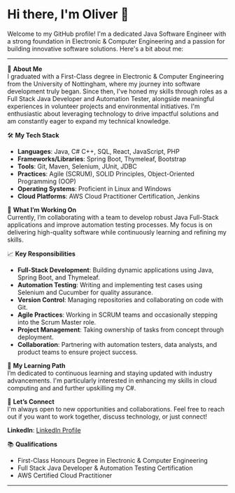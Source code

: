 # Hi there, I'm Oliver 👋  
Welcome to my GitHub profile! I'm a dedicated Java Software Engineer with a strong foundation in Electronic & Computer Engineering and a passion for building innovative software solutions. Here's a bit about me:

---

🚀 **About Me**  
I graduated with a First-Class degree in Electronic & Computer Engineering from the University of Nottingham, where my journey into software development truly began. Since then, I've honed my skills through roles as a Full Stack Java Developer and Automation Tester, alongside meaningful experiences in volunteer projects and environmental initiatives. I'm enthusiastic about leveraging technology to drive impactful solutions and am constantly eager to expand my technical knowledge.

🛠️ **My Tech Stack**  
- **Languages**: Java, C# C++, SQL, React, JavaScript, PHP
- **Frameworks/Libraries**: Spring Boot, Thymeleaf, Bootstrap  
- **Tools**: Git, Maven, Selenium, JUnit, JDBC  
- **Practices**: Agile (SCRUM), SOLID Principles, Object-Oriented Programming (OOP)  
- **Operating Systems**: Proficient in Linux and Windows  
- **Cloud Platforms**: AWS Cloud Practitioner Certification, Jenkins

🔭 **What I’m Working On**  
Currently, I’m collaborating with a team to develop robust Java Full-Stack applications and improve automation testing processes. My focus is on delivering high-quality software while continuously learning and refining my skills.

📈 **Key Responsibilities**  
- **Full-Stack Development**: Building dynamic applications using Java, Spring Boot, and Thymeleaf.  
- **Automation Testing**: Writing and implementing test cases using Selenium and Cucumber for quality assurance.  
- **Version Control**: Managing repositories and collaborating on code with Git.  
- **Agile Practices**: Working in SCRUM teams and occasionally stepping into the Scrum Master role.  
- **Project Management**: Taking ownership of tasks from concept through deployment.  
- **Collaboration**: Partnering with automation testers, data analysts, and product teams to ensure project success.  

🌱 **My Learning Path**  
I’m dedicated to continuous learning and staying updated with industry advancements. I'm particularly interested in enhancing my skills in cloud computing and and further upskilling my C#.

💬 **Let’s Connect**  
I'm always open to new opportunities and collaborations. Feel free to reach out if you want to work together, discuss technology, or just connect!

**LinkedIn**: [LinkedIn Profile](https://linkedin.com/in/oliverchesterwebb/)  

📚 **Qualifications**  
- First-Class Honours Degree in Electronic & Computer Engineering  
- Full Stack Java Developer & Automation Testing Certification  
- AWS Certified Cloud Practitioner  

---
